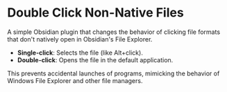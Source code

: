 # Double Click Non-Native Files

A simple Obsidian plugin that changes the behavior of clicking file formats that don't natively open in Obsidian's File Explorer.

- **Single-click**: Selects the file (like Alt+click).
- **Double-click**: Opens the file in the default application.

This prevents accidental launches of programs, mimicking the behavior of Windows File Explorer and other file managers.
